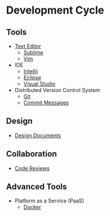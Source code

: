 # Development Cycle

## Tools

* [Text Editor](https://github.com/sindresorhus/awesome#editors)
  * [Sublime](https://www.sublimetext.com/3)
  * [Vim](https://www.vim.org/download.php)
* IDE
  * [Intellij](https://www.jetbrains.com/idea/download)
  * [Eclipse](https://www.eclipse.org/downloads/)
  * [Visual Studio](https://visualstudio.microsoft.com/downloads/)
* Distributed Version Control System
  * [Git](https://github.com/tiimgreen/github-cheat-sheet#github-cheat-sheet-)
  * [Commit Messages](https://chris.beams.io/posts/git-commit/)

## Design

* [Design Documents](https://www.industrialempathy.com/posts/design-docs-at-google/)

## Collaboration

* [Code Reviews](https://github.com/google/eng-practices/blob/master/review/reviewer/comments.md)

## Advanced Tools

* Platform as a Service (PaaS)
  * [Docker](https://github.com/veggiemonk/awesome-docker#readme)


